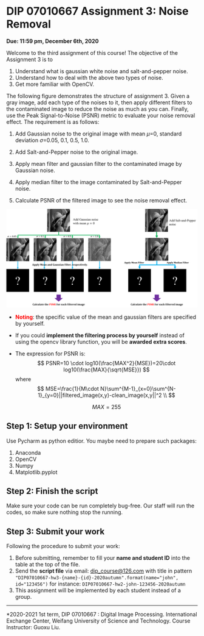 # DIP 07010667 Assignment 3: Noise Removal



**Due: 11:59 pm, December 6th, 2020**



Welcome to the third assignment of this course! The objective of the Assignment 3 is to 

1. Understand what is gaussian white noise and salt-and-pepper noise.
2. Understand how to deal with the above two types of noise.
4. Get more familiar with OpenCV. 

The following figure demonstrates the structure of assignment 3. Given a gray image, add each type of the noises to it, then apply different filters to the contaminated image to reduce the noise as much as you can. Finally, use the Peak Signal-to-Noise (PSNR) metric to evaluate your noise removal effect. The requirement is as follows:

1. Add Gaussian noise to the original image with mean $\mu$=0, standard deviation $\sigma$=0.05, 0.1, 0.5, 1.0. 

   

2. Add Salt-and-Pepper noise to the original image.

3. Apply mean filter and gaussian filter to the contaminated image by Gaussian noise.

4. Apply median filter to the image contaminated by Salt-and-Pepper noise.

5. Calculate PSNR of the filtered image to see the noise removal effect.

   

![](overview.png)

* <font color=#f00>**Noting**</font>: the specific value of the mean and gaussian filters are specified by yourself.

* If you could **implement the filtering process by yourself** instead of using the opencv library function, you will be **awarded extra scores**.

* The expression for PSNR is:
  $$
  PSNR=10 \cdot log10(\frac{MAX^2}{MSE})=20\cdot log10(\frac{MAX}{\sqrt{MSE}})
  $$
  where
  $$
  MSE=\frac{1}{M\cdot N}\sum^{M-1}_{x=0}\sum^{N-1}_{y=0}||filtered_image(x,y)-clean_image(x,y||^2 \\
  $$

  $$
  MAX = 255
  $$

  

## Step 1: Setup your environment

Use Pycharm as python editior. You maybe need to prepare such packages:

1. Anaconda
2. OpenCV
3. Numpy
4. Matplotlib.pyplot



## Step 2: Finish the script

Make sure your code can be run completely bug-free. Our staff will run the codes, so make sure nothing stop the running.



## Step 3: Submit your work

Following the procedure to submit your work:

1. Before submitting, remember to fill your **name and student ID** into the table at the top of the file.
5. Send the **script file** via email: [dip_course@126.com](mailto:dip_course@126.com) with title in pattern `"DIP07010667-hw3-{name}-{id}-2020autumn".format(name="john", id="123456")` for instance: `DIP07010667-hw2-john-123456-2020autumn` 
3. This assignment will be implemented by each student instead of a group.



------

*2020-2021 1st term, DIP 07010667 : Digital Image Processing. International Exchange Center, Weifang University of Science and Technology. Course Instructor: Guoxu Liu.